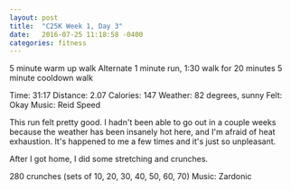 ```yaml
---
layout: post
title:  "C25K Week 1, Day 3"
date:   2016-07-25 11:18:58 -0400
categories: fitness
---
```

5 minute warm up walk
Alternate 1 minute run, 1:30 walk for 20 minutes
5 minute cooldown walk

Time: 31:17
Distance: 2.07
Calories: 147
Weather: 82 degrees, sunny
Felt: Okay
Music: Reid Speed

This run felt pretty good. I hadn't been able to go out in a couple weeks because the weather has been insanely hot here, and I'm afraid of heat exhaustion. It's happened to me a few times and it's just so unpleasant.

After I got home, I did some stretching and crunches.

280 crunches (sets of 10, 20, 30, 40, 50, 60, 70)
Music: Zardonic
